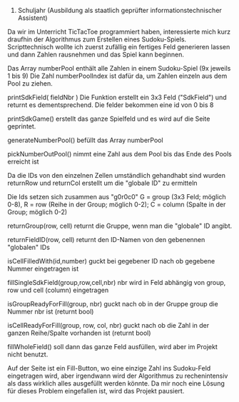 1. Schuljahr (Ausbildung als staatlich geprüfter informationstechnischer Assistent)

Da wir im Unterricht TicTacToe programmiert haben, interessierte mich kurz draufhin der Algorithmus zum Erstellen eines Sudoku-Spiels.
Scripttechnisch wollte ich zuerst zufällig ein fertiges Feld generieren lassen und dann Zahlen rausnehmen und das Spiel kann beginnen.

Das Array numberPool enthält alle Zahlen in einem Sudoku-Spiel (9x jeweils 1 bis 9)
Die Zahl numberPoolIndex ist dafür da, um Zahlen einzeln aus dem Pool zu ziehen.

printSdkField( fieldNbr ) Die Funktion erstellt ein 3x3 Feld ("SdkField") und returnt es dementsprechend. Die felder bekommen eine id von 0 bis 8

printSdkGame() erstellt das ganze Spielfeld und es wird auf die Seite geprintet.

generateNumberPool() befüllt das Array numberPool

pickNumberOutPool() nimmt eine Zahl aus dem Pool bis das Ende des Pools erreicht ist

Da die IDs von den einzelnen Zellen umständlich gehandhabt sind wurden returnRow und returnCol erstellt um die "globale ID" zu ermitteln

Die Ids setzen sich zusammen aus "g0r0c0" G = group (3x3 Feld; möglich 0-8), R = row (Reihe in der Group; möglich 0-2); C = column (Spalte in der Group; möglich 0-2)

returnGroup(row, cell) returnt die Gruppe, wenn man die "globale" ID angibt.

returnFieldID(row, cell) returnt den ID-Namen von den gebenennen "globalen" IDs

isCellFilledWith(id,number) guckt bei gegebener ID nach ob gegebene Nummer eingetragen ist

fillSingleSdkField(group,row,cell,nbr) nbr wird in Feld abhängig von group, row und cell (column) eingetragen

isGroupReadyForFill(group, nbr) guckt nach ob in der Gruppe group die Nummer nbr ist (returnt bool)

isCellReadyForFill(group, row, col, nbr) guckt nach ob die Zahl in der ganzen Reihe/Spalte vorhanden ist (returnt bool)

fillWholeField() soll dann das ganze Feld ausfüllen, wird aber im Projekt nicht benutzt.


Auf der Seite ist ein Fill-Button, wo eine einzige Zahl ins Sudoku-Feld eingetragen wird, aber irgendwann wird der Algorithmus zu rechenintensiv als dass wirklich alles ausgefüllt werden könnte. Da mir noch eine Lösung für dieses Problem eingefallen ist, wird das Projekt pausiert.